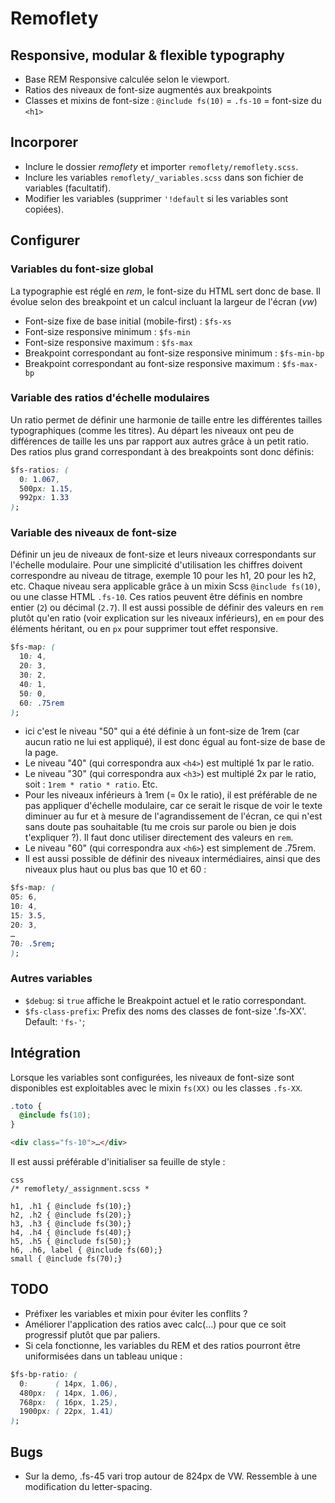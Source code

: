 # Remoflety
## Responsive, modular & flexible typography

- Base REM Responsive calculée selon le viewport.
- Ratios des niveaux de font-size augmentés aux breakpoints
- Classes et mixins de font-size : `@include fs(10)` = `.fs-10` = font-size du `<h1>`

## Incorporer

- Inclure le dossier *remoflety* et importer `remoflety/remoflety.scss`.
- Inclure les variables `remoflety/_variables.scss` dans son fichier de variables (facultatif).
- Modifier les variables (supprimer `'!default` si les variables sont copiées).

## Configurer

### Variables du font-size global
La typographie est réglé en *rem*, le font-size du HTML sert donc de base. Il évolue selon des breakpoint et un calcul incluant la largeur de l'écran (*vw*)
- Font-size fixe de base initial (mobile-first) : `$fs-xs`
- Font-size responsive minimum : `$fs-min`
- Font-size responsive maximum : `$fs-max`
- Breakpoint correspondant au font-size responsive minimum : `$fs-min-bp`
- Breakpoint correspondant au font-size responsive maximum : `$fs-max-bp`

### Variable des ratios d'échelle modulaires
Un ratio permet de définir une harmonie de taille entre les différentes tailles typographiques (comme les titres).
Au départ les niveaux ont peu de différences de taille les uns par rapport aux autres grâce à un petit ratio. Des ratios plus grand correspondant à des breakpoints sont donc définis:

```css
$fs-ratios: (
  0: 1.067,
  500px: 1.15,
  992px: 1.33
);
```

### Variable des niveaux de font-size

Définir un jeu de niveaux de font-size et leurs niveaux correspondants sur l'échelle modulaire. Pour une simplicité d'utilisation les chiffres doivent correspondre au niveau de titrage, exemple 10 pour les h1, 20 pour les h2, etc. Chaque niveau sera applicable grâce à un mixin Scss `@include fs(10)`, ou une classe HTML `.fs-10`.
Ces ratios peuvent être définis en nombre entier (`2`) ou décimal (`2.7`).
Il est aussi possible de définir des valeurs en `rem` plutôt qu'en ratio (voir explication sur les niveaux inférieurs), en `em` pour des éléments héritant, ou en `px` pour supprimer tout effet responsive.

```css
$fs-map: (
  10: 4,
  20: 3,
  30: 2,
  40: 1,
  50: 0,
  60: .75rem
);
```

- ici c'est le niveau "50" qui a été définie à un font-size de 1rem (car aucun ratio ne lui est appliqué), il est donc égual au font-size de base de la page.
- Le niveau "40" (qui correspondra aux `<h4>`) est multiplé 1x par le ratio.
- Le niveau "30" (qui correspondra aux `<h3>`) est multiplé 2x par le ratio, soit : `1rem * ratio * ratio`. Etc.
- Pour les niveaux inférieurs à 1rem (= 0x le ratio), il est préférable de ne pas appliquer d'échelle modulaire, car ce serait le risque de voir le texte diminuer au fur et à mesure de l'agrandissement de l'écran, ce qui n'est sans doute pas souhaitable (tu me crois sur parole ou bien je dois t'expliquer ?). Il faut donc utiliser directement des valeurs en `rem`.
- Le niveau "60" (qui correspondra aux `<h6>`) est simplement de .75rem.
- Il est aussi possible de définir des niveaux intermédiaires, ainsi que des niveaux plus haut ou plus bas que 10 et 60 :

```css
$fs-map: (
05: 6,
10: 4,
15: 3.5,
20: 3,
…
70: .5rem;
);
```

### Autres variables

- `$debug`: si `true` affiche le Breakpoint actuel et le ratio correspondant.
- `$fs-class-prefix`: Prefix des noms des classes de font-size '.fs-XX'. Default: `'fs-'`;


## Intégration

Lorsque les variables sont configurées, les niveaux de font-size sont disponibles est exploitables avec le mixin `fs(XX)` ou les classes `.fs-XX`.

```scss
.toto {
  @include fs(10);
}
```

```html
<div class="fs-10">…</div>
```

Il est aussi préférable d'initialiser sa feuille de style :

```
css
/* remoflety/_assignment.scss *

h1, .h1 { @include fs(10);}
h2, .h2 { @include fs(20);}
h3, .h3 { @include fs(30);}
h4, .h4 { @include fs(40);}
h5, .h5 { @include fs(50);}
h6, .h6, label { @include fs(60);}
small { @include fs(70);}
```

## TODO

- Préfixer les variables et mixin pour éviter les conflits ?
- Améliorer l'application des ratios avec calc(…) pour que ce soit progressif plutôt que par paliers.
- Si cela fonctionne, les variables du REM et des ratios pourront être uniformisées dans un tableau unique :  

```css
$fs-bp-ratio: (
  0:      ( 14px, 1.06),
  480px:  ( 14px, 1.06),
  768px:  ( 16px, 1.25),
  1900px: ( 22px, 1.41)
);
```

## Bugs
- Sur la demo, .fs-45 vari trop autour de 824px de VW. Ressemble à une modification du letter-spacing.

